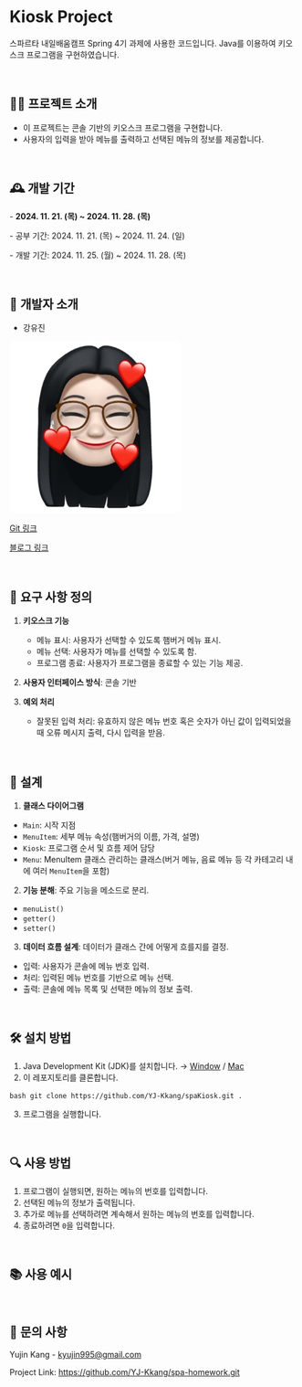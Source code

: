 # Kiosk Project
스파르타 내일배움캠프 Spring 4기 과제에 사용한 코드입니다. Java를 이용하여 키오스크 프로그램을 구현하였습니다.

<br>

## 🧑‍🏫 프로젝트 소개
- 이 프로젝트는 콘솔 기반의 키오스크 프로그램을 구현합니다.
- 사용자의 입력을 받아 메뉴를 출력하고 선택된 메뉴의 정보를 제공합니다.

<br>

## 🕰️ 개발 기간

\- **2024. 11. 21. (목) ~ 2024. 11. 28. (목)**

\- 공부 기간: 2024. 11. 21. (목) ~ 2024. 11. 24. (일)

\- 개발 기간: 2024. 11. 25. (월) ~ 2024. 11. 28. (목)

<br>

## 🐣 개발자 소개

- 강유진

<img src="https://raw.githubusercontent.com/YJ-Kkang/spa-homework/refs/heads/main/images/yujin.webp" alt="title" width="300"/>

[Git 링크](https://github.com/YJ-Kkang)

[블로그 링크](https://velog.io/@yjkang/posts)


<br>

## 💬 요구 사항 정의
1. **키오스크 기능**
    - 메뉴 표시: 사용자가 선택할 수 있도록 햄버거 메뉴 표시.
    - 메뉴 선택: 사용자가 메뉴를 선택할 수 있도록 함.
    - 프로그램 종료: 사용자가 프로그램을 종료할 수 있는 기능 제공.

2. **사용자 인터페이스 방식**: 콘솔 기반

3. **예외 처리**
    - 잘못된 입력 처리: 유효하지 않은 메뉴 번호 혹은 숫자가 아닌 값이 입력되었을 때 오류 메시지 출력, 다시 입력을 받음.

<br>

## 📝 설계
1. **클래스 다이어그램**
- `Main`: 시작 지점
- `MenuItem`: 세부 메뉴 속성(햄버거의 이름, 가격, 설명)
- `Kiosk`: 프로그램 순서 및 흐름 제어 담당
- `Menu`: MenuItem 클래스 관리하는 클래스(버거 메뉴, 음료 메뉴 등 각 카테고리 내에 여러 `MenuItem`을 포함)

2. **기능 분해**: 주요 기능을 메소드로 분리.
- `menuList()`
- `getter()`
- `setter()`

3. **데이터 흐름 설계**: 데이터가 클래스 간에 어떻게 흐를지를 결정.
- 입력: 사용자가 콘솔에 메뉴 번호 입력.
- 처리: 입력된 메뉴 번호를 기반으로 메뉴 선택.
- 출력: 콘솔에 메뉴 목록 및 선택한 메뉴의 정보 출력.


<br>

## 🛠 설치 방법
1. Java Development Kit (JDK)를 설치합니다. → [Window](https://teamsparta.notion.site/Window-JDK-f646c4cfdbd34daf81b4315f7abeba1d)    / [Mac](https://teamsparta.notion.site/Mac-JDK-cd42768710404e50a742ce0e187975bf)
2. 이 레포지토리를 클론합니다.
```
bash git clone https://github.com/YJ-Kkang/spaKiosk.git .
```
3. 프로그램을 실행합니다.

<br>

## 🔍 사용 방법
1. 프로그램이 실행되면, 원하는 메뉴의 번호를 입력합니다.
2. 선택된 메뉴의 정보가 출력됩니다.
3. 추가로 메뉴를 선택하려면 계속해서 원하는 메뉴의 번호를 입력합니다.
4. 종료하려면 `0`을 입력합니다.

<br>

## 📚 사용 예시


<br>

## 📨 문의 사항
Yujin Kang - kyujin995@gmail.com

Project Link: https://github.com/YJ-Kkang/spa-homework.git
